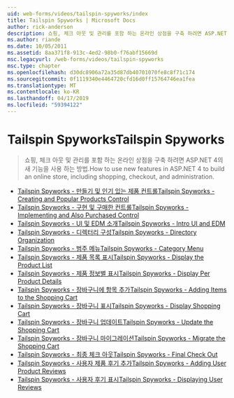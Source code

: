 ```yaml
---
uid: web-forms/videos/tailspin-spyworks/index
title: Tailspin Spyworks | Microsoft Docs
author: rick-anderson
description: 쇼핑, 체크 아웃 및 관리를 포함 하는 온라인 상점을 구축 하려면 ASP.NET 4의 새 기능을 사용 하는 방법.
ms.author: riande
ms.date: 10/05/2011
ms.assetid: 8aa371f8-913c-4ed2-98b0-f76abf15669d
msc.legacyurl: /web-forms/videos/tailspin-spyworks
msc.type: chapter
ms.openlocfilehash: d30dc8906a72a35d87db40701070fe8c8f71c174
ms.sourcegitcommit: 0f1119340e4464720cfd16d0ff15764746ea1fea
ms.translationtype: MT
ms.contentlocale: ko-KR
ms.lasthandoff: 04/17/2019
ms.locfileid: "59394122"
---
```

# <a name="tailspin-spyworks"></a><span data-ttu-id="18fd4-103">Tailspin Spyworks</span><span class="sxs-lookup"><span data-stu-id="18fd4-103">Tailspin Spyworks</span></span>

> <span data-ttu-id="18fd4-104">쇼핑, 체크 아웃 및 관리를 포함 하는 온라인 상점을 구축 하려면 ASP.NET 4의 새 기능을 사용 하는 방법.</span><span class="sxs-lookup"><span data-stu-id="18fd4-104">How to use new features in ASP.NET 4 to build an online store, including shopping, checkout, and administration.</span></span>


- [<span data-ttu-id="18fd4-105">Tailspin Spyworks - 만들기 및 인기 있는 제품 컨트롤</span><span class="sxs-lookup"><span data-stu-id="18fd4-105">Tailspin Spyworks - Creating and Popular Products Control</span></span>](tailspin-spyworks-creating-and-using-the-popular-products-control.md)
- [<span data-ttu-id="18fd4-106">Tailspin Spyworks - 구현 및 구매한 컨트롤</span><span class="sxs-lookup"><span data-stu-id="18fd4-106">Tailspin Spyworks - Implementing and Also Purchased Control</span></span>](tailspin-spyworks-implementing-and-using-the-also-purchased-control.md)
- [<span data-ttu-id="18fd4-107">Tailspin Spyworks - UI 및 EDM 소개</span><span class="sxs-lookup"><span data-stu-id="18fd4-107">Tailspin Spyworks - Intro UI and EDM</span></span>](tailspin-spyworks-intro-ui-and-edm.md)
- [<span data-ttu-id="18fd4-108">Tailspin Spyworks - 디렉터리 구성</span><span class="sxs-lookup"><span data-stu-id="18fd4-108">Tailspin Spyworks - Directory Organization</span></span>](tailspin-spyworks-directory-organization.md)
- [<span data-ttu-id="18fd4-109">Tailspin Spyworks - 범주 메뉴</span><span class="sxs-lookup"><span data-stu-id="18fd4-109">Tailspin Spyworks - Category Menu</span></span>](tailspin-spyworks-category-menu.md)
- [<span data-ttu-id="18fd4-110">Tailspin Spyworks - 제품 목록 표시</span><span class="sxs-lookup"><span data-stu-id="18fd4-110">Tailspin Spyworks - Display the Product List</span></span>](tailspin-spyworks-display-the-product-list.md)
- [<span data-ttu-id="18fd4-111">Tailspin Spyworks - 제품 정보별 표시</span><span class="sxs-lookup"><span data-stu-id="18fd4-111">Tailspin Spyworks - Display Per Product Details</span></span>](tailspin-spyworks-display-per-product-details.md)
- [<span data-ttu-id="18fd4-112">Tailspin Spyworks - 장바구니에 항목 추가</span><span class="sxs-lookup"><span data-stu-id="18fd4-112">Tailspin Spyworks - Adding Items to the Shopping Cart</span></span>](tailspin-spyworks-adding-items-to-the-shopping-cart.md)
- [<span data-ttu-id="18fd4-113">Tailspin Spyworks - 장바구니 표시</span><span class="sxs-lookup"><span data-stu-id="18fd4-113">Tailspin Spyworks - Display Shopping Cart</span></span>](tailspin-spyworks-display-shopping-cart.md)
- [<span data-ttu-id="18fd4-114">Tailspin Spyworks - 장바구니 업데이트</span><span class="sxs-lookup"><span data-stu-id="18fd4-114">Tailspin Spyworks - Update the Shopping Cart</span></span>](tailspin-spyworks-update-the-shopping-cart.md)
- [<span data-ttu-id="18fd4-115">Tailspin Spyworks - 장바구니 마이그레이션</span><span class="sxs-lookup"><span data-stu-id="18fd4-115">Tailspin Spyworks - Migrate the Shopping Cart</span></span>](tailspin-spyworks-migrate-the-shopping-cart.md)
- [<span data-ttu-id="18fd4-116">Tailspin Spyworks - 최종 체크 아웃</span><span class="sxs-lookup"><span data-stu-id="18fd4-116">Tailspin Spyworks - Final Check Out</span></span>](tailspin-spyworks-final-check-out.md)
- [<span data-ttu-id="18fd4-117">Tailspin Spyworks - 사용자 제품 후기 추가</span><span class="sxs-lookup"><span data-stu-id="18fd4-117">Tailspin Spyworks - Adding User Product Reviews</span></span>](tailspin-spyworks-adding-user-product-reviews.md)
- [<span data-ttu-id="18fd4-118">Tailspin Spyworks - 사용자 후기 표시</span><span class="sxs-lookup"><span data-stu-id="18fd4-118">Tailspin Spyworks - Displaying User Reviews</span></span>](tailspin-spyworks-displaying-user-reviews.md)
